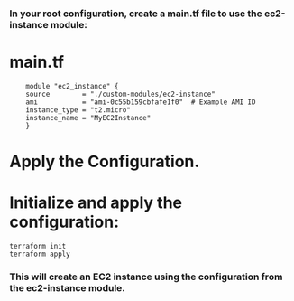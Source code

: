 ### In your root configuration, create a main.tf file to use the ec2-instance module:

# main.tf
        module "ec2_instance" {
        source        = "./custom-modules/ec2-instance"
        ami           = "ami-0c55b159cbfafe1f0"  # Example AMI ID
        instance_type = "t2.micro"
        instance_name = "MyEC2Instance"
        }
# Apply the Configuration.

# Initialize and apply the configuration:

    terraform init
    terraform apply

### This will create an EC2 instance using the configuration from the ec2-instance module.